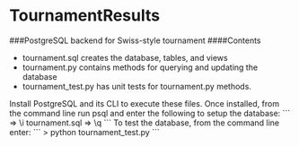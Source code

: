 # TournamentResults
###PostgreSQL backend for Swiss-style tournament
####Contents
<ul>
<li>tournament.sql creates the database, tables, and views
<li>tournament.py contains methods for querying and updating the database
<li>tournament_test.py has unit tests for tournament.py methods.
</ul>
Install PostgreSQL and its CLI to execute these files. Once installed, from the command line run psql and enter the following to setup the database:
```
=> \i tournament.sql
=> \q
```
To test the database, from the command line enter:
```
> python tournament_test.py
```
